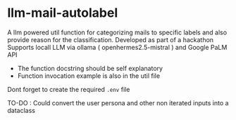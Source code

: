 # llm-mail-autolabel
A llm powered util function for categorizing mails to specific labels and also provide reason for the classification. Developed as part of a hackathon  
Supports locall LLM via ollama ( openhermes2.5-mistral ) and Google PaLM API  

- The function docstring should be self explanatory
- Function invocation example is also in the util file

Dont forget to create the required `.env` file

TO-DO :
Could convert the user persona and other non iterated inputs into a dataclass
